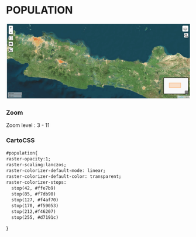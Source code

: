 # POPULATION

![GitHub Logo](/population/jawa.png)

### Zoom

Zoom level : 3 - 11

### CartoCSS
	#population{
    raster-opacity:1;
    raster-scaling:lanczos;
    raster-colorizer-default-mode: linear;
    raster-colorizer-default-color: transparent;
    raster-colorizer-stops:
      stop(42, #ffe7b9)
      stop(85, #f7db90)
      stop(127, #f4af70)
      stop(170, #f59053)
      stop(212,#f46207)
      stop(255, #d7191c)
  }